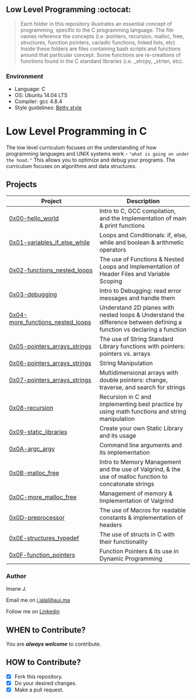 ## Low Level Programming :octocat:
> Each folder in this repository illustrates an essential concept of programming,
> specific to the C programming language. The file names reference the concepts
> (i.e. pointers, recursion, malloc, free, structures, function pointers, variadic
> functions, linked lists, etc) Inside these folders are files containing bash
> scripts and functions around that particular concept. Some functions are
> re-creations of functions found in the C standard libraries (i.e. _strcpy, _strlen,
> etc).

### Environment
* Language: C
* OS: Ubuntu 14.04 LTS
* Compiler: gcc 4.8.4
* Style guidelines: [Betty style](https://github.com/holbertonschool/Betty/wiki)

# Low Level Programming in C
The low level curriculum focuses on the understanding of how programming languages and UNIX systems work - ```"what is going on under the hood."``` This allows you to optimize and debug your programs. The curriculum focuses on algorithms and data structures.

## Projects
| Project                       | Description |
| ----------------------------- | ------------------------------------------------------------------------------------------------------------------------------------------------------------------------- |
| [0x00-hello_world](https://github.com/pie972/alx-low_level_programming/tree/master/0x00-hello_world) | Intro to C, GCC compilation, and the Implementation of main & print functions |
| [0x01-variables_if_else_while](https://github.com/pie972/alx-low_level_programming/tree/master/0x01-variables_if_else_while) | Loops and Conditionals: if, else, while and boolean & arithmetic operators |
| [0x02-functions_nested_loops](https://github.com/pie972/alx-low_level_programming/tree/master/0x02-functions_nested_loops) | The use of Functions & Nested Loops and Implementation of Header Files and Variable Scoping |
| [0x03-debugging](https://github.com/pie972/alx-low_level_programming/tree/master/0x03-debugging) | Intro to Debugging: read error messages and handle them |
| [0x04-more_functions_nested_loops](https://github.com/pie972/alx-low_level_programming/tree/master/0x04-more_functions_nested_loops) | Understand 2D planes with nested loops & Understand the difference between defining a function vs declaring a function |
| [0x05-pointers_arrays_strings](https://github.com/pie972/alx-low_level_programming/tree/master/0x05-pointers_arrays_strings) | The use of String Standard Library functions with pointers: pointers vs. arrays |
| [0x06-pointers_arrays_strings](https://github.com/pie972/alx-low_level_programming/tree/master/0x06-pointers_arrays_strings) | String Manipulation |
| [0x07-pointers_arrays_strings](https://github.com/pie972/alx-low_level_programming/tree/master/0x07-pointers_arrays_strings) | Multidimensional arrays with double pointers: change, traverse, and search for strings |
| [0x08-recursion](https://github.com/pie972/alx-low_level_programming/tree/master/0x08-recursion) | Recursion in C and implementing best practice by using math functions and string manipulation |
| [0x09-static_libraries](https://github.com/pie972/alx-low_level_programming/tree/master/0x09-static_libraries) | Create your own Static Library and its usage |
| [0x0A-argc_argv](https://github.com/pie972/alx-low_level_programming/tree/master/0x0A-argc_argv) | Command line arguments and its implementation |
| [0x0B-malloc_free](https://github.com/pie972/alx-low_level_programming/tree/master/0x0B-malloc_free) | Intro to Memory Management and the use of Valgrind, & the use of malloc function to concatonate strings |
| [0x0C-more_malloc_free](https://github.com/pie972/alx-low_level_programming/tree/master/0x0C-more_malloc_free) | Management of memory & Implementation of Valgrind |
| [0x0D-preprocessor](https://github.com/pie972/alx-low_level_programming/tree/master/0x0D-preprocessor) | The use of Macros for readable constants & implementation of headers |
| [0x0E-structures_typedef](https://github.com/pie972/alx-low_level_programming/tree/master/0x0E-structures_typedef) | The use of structs in C with their functionality |
| [0x0F-function_pointers](https://github.com/pie972/alx-low_level_programming/tree/master/0x0F-function_pointers) | Function Pointers & its use in Dynamic Programming |



### Author

Imane J.

Email me on [i.jalal@aui.ma](i.jalal@aui.ma)

Follow me on [Linkedin](https://www.linkedin.com/in/imanejalal972/)



## WHEN to Contribute? ##
You are ***always welcome*** to contribute.

## HOW to Contribute? ##
- [x] Fork this repository.
- [x] Do your desired changes.
- [x] Make a pull request.
